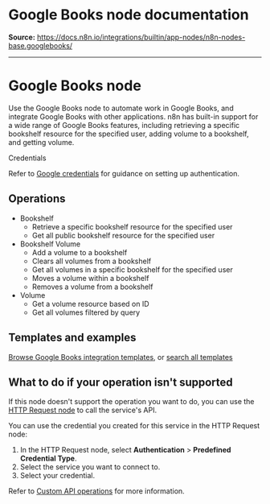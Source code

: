 # Google Books node documentation

**Source:** https://docs.n8n.io/integrations/builtin/app-nodes/n8n-nodes-base.googlebooks/

---

# Google Books node

Use the Google Books node to automate work in Google Books, and integrate Google Books with other applications. n8n has built-in support for a wide range of Google Books features, including retrieving a specific bookshelf resource for the specified user, adding volume to a bookshelf, and getting volume.

Credentials

Refer to [Google credentials](../../credentials/google/) for guidance on setting up authentication.

## Operations

- Bookshelf
  - Retrieve a specific bookshelf resource for the specified user
  - Get all public bookshelf resource for the specified user
- Bookshelf Volume
  - Add a volume to a bookshelf
  - Clears all volumes from a bookshelf
  - Get all volumes in a specific bookshelf for the specified user
  - Moves a volume within a bookshelf
  - Removes a volume from a bookshelf
- Volume
  - Get a volume resource based on ID
  - Get all volumes filtered by query

## Templates and examples

[Browse Google Books integration templates](https://n8n.io/integrations/google-books/), or [search all templates](https://n8n.io/workflows/)

## What to do if your operation isn't supported

If this node doesn't support the operation you want to do, you can use the [HTTP Request node](../../core-nodes/n8n-nodes-base.httprequest/) to call the service's API.

You can use the credential you created for this service in the HTTP Request node:

1. In the HTTP Request node, select **Authentication** > **Predefined Credential Type**.
2. Select the service you want to connect to.
3. Select your credential.

Refer to [Custom API operations](../../../custom-operations/) for more information.
